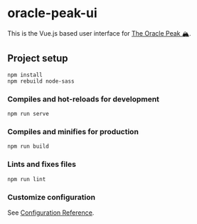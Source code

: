 # oracle-peak-ui

This is the Vue.js based user interface for [The Oracle Peak 🏔](https://github.com/pinkstack/oracle-peak).

## Project setup
```
npm install
npm rebuild node-sass
```

### Compiles and hot-reloads for development
```
npm run serve
```

### Compiles and minifies for production
```
npm run build
```

### Lints and fixes files
```
npm run lint
```

### Customize configuration
See [Configuration Reference](https://cli.vuejs.org/config/).
